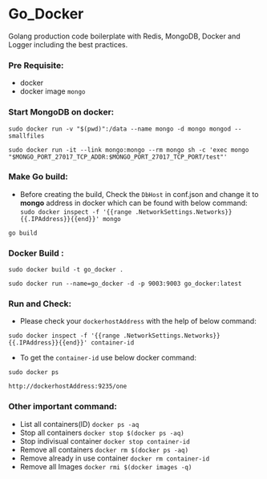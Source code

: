 # Go_Docker
Golang production code boilerplate with Redis, MongoDB, Docker and Logger including the best practices.

### Pre Requisite:
- docker
- docker image `mongo`

### Start MongoDB on docker:
`sudo docker run -v "$(pwd)":/data --name mongo -d mongo mongod --smallfiles`

`sudo docker run -it --link mongo:mongo --rm mongo sh -c 'exec mongo "$MONGO_PORT_27017_TCP_ADDR:$MONGO_PORT_27017_TCP_PORT/test"'`


### Make Go build:

- Before creating the build, Check the `DbHost` in conf.json and change it to **mongo** address in docker which can be found with below command:
`sudo docker inspect -f '{{range .NetworkSettings.Networks}}{{.IPAddress}}{{end}}' mongo`

`go build`

### Docker Build :

`sudo docker build -t go_docker .`

`sudo docker run --name=go_docker -d -p 9003:9003 go_docker:latest`

### Run and Check:

- Please check your `dockerhostAddress` with the help of below command:

`sudo docker inspect -f '{{range .NetworkSettings.Networks}}{{.IPAddress}}{{end}}' container-id`

- To get the `container-id` use below docker command:

`sudo docker ps`

`http://dockerhostAddress:9235/one`


### Other important command:

- List all containers(ID)
`docker ps -aq`
- Stop all containers
`docker stop $(docker ps -aq)`
- Stop indivisual container
`docker stop container-id`
- Remove all containers
`docker rm $(docker ps -aq)`
- Remove already in use container
`docker rm container-id`
- Remove all Images
`docker rmi $(docker images -q)`



